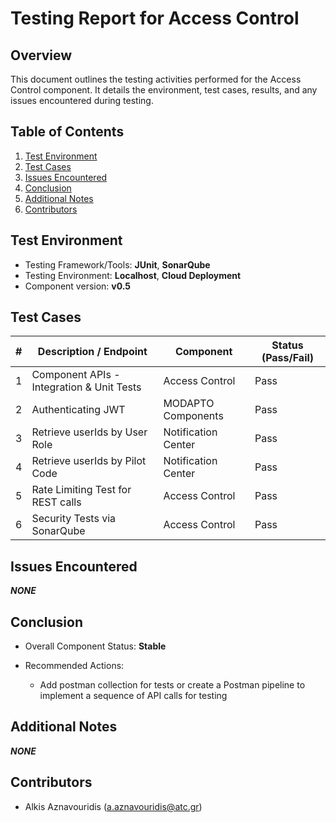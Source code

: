 # Testing Report for Access Control

## Overview

This document outlines the testing activities performed for the Access Control component. It details the environment, test cases, results, and any issues encountered during testing.

## Table of Contents

1. [Test Environment](#test-environment)
2. [Test Cases](#test-cases)
3. [Issues Encountered](#issues-encountered)
4. [Conclusion](#conclusion)
5. [Additional Notes](#additional-notes)
6. [Contributors](#contributors)

## Test Environment

- Testing Framework/Tools: **JUnit**, **SonarQube**
- Testing Environment: **Localhost**, **Cloud Deployment**
- Component version: **v0.5**

## Test Cases

| # | Description / Endpoint | Component | Status (Pass/Fail) |
| -------------- | -- | -- | -- |
| 1 | Component APIs - Integration & Unit Tests | Access Control | Pass |
| 2 | Authenticating JWT | MODAPTO Components | Pass |
| 3 | Retrieve userIds by User Role | Notification Center | Pass |
| 4 | Retrieve userIds by Pilot Code | Notification Center | Pass |
| 5 | Rate Limiting Test for REST calls | Access Control | Pass |
| 6 | Security Tests via SonarQube | Access Control | Pass |

## Issues Encountered

***NONE***

## Conclusion

- Overall Component Status: **Stable**

- Recommended Actions:

  - Add postman collection for tests or create a Postman pipeline to implement a sequence of API calls for testing

## Additional Notes

***NONE***

## Contributors

- Alkis Aznavouridis (<a.aznavouridis@atc.gr>)
